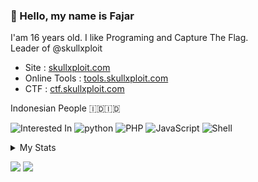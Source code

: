 ### 👋 Hello, my name is Fajar
<p>
  I'am 16 years old. I like Programing and Capture The Flag.<br>
  Leader of @skullxploit<br>
</p>

  - Site : <a target="_blank" href="https://skullxploit.com">skullxploit.com</a>
  - Online Tools : <a target="_blank" href="https://tools.skullxploit.com">tools.skullxploit.com</a>
  - CTF : <a target="_blank" href="https://ctf.skullxploit.com">ctf.skullxploit.com</a>
<p>
  Indonesian People 🇮🇩🇮🇩
</p>
<p>
  <span><img alt="Interested In" src="https://img.shields.io/badge/-interested in-000000?style=flat-square&logo=Plex&logoColor=white"></span>
  <span><img alt="python" src="https://img.shields.io/badge/-python-3776AB?style=flat-square&logo=Python&logoColor=white"></span>
  <span><img alt="PHP" src="https://img.shields.io/badge/-PHP-8993be?style=flat-square&logo=PHP&logoColor=white"></span>
  <span><img alt="JavaScript" src="https://img.shields.io/badge/-JavaScript-f0db4f?style=flat-square&logo=JavaScript&logoColor=black"></span>
  <span><img alt="Shell" src="https://img.shields.io/badge/-shell-5391FE?style=flat-square&logo=PowerShell&logoColor=white"></span>
</p>
<details>
<summary>My Stats</summary>
<p align="center">
  <img alt="Github Stats" src="https://github-readme-stats.vercel.app/api?username=nopebee7&hide=contribs,prs&show_icons=true&theme=react&include_all_commits=true">
  <img alt="Top Language" src="https://github-readme-stats.vercel.app/api/top-langs/?username=nopebee7&layout=compact&show_icons=true&theme=react">
</p>
</details>
<p>
  <span><img src="https://badges.pufler.dev/visits/nopebee7/nopebee7?logo=GitHub&label=visits&color=success&logoColor=white&style=flat-square"></span>
  <span><img src="https://badges.pufler.dev/created/nopebee7/nopebee7?logo=GitHub&label=Created&color=success&logoColor=white&style=flat-square"</span>
</p>
